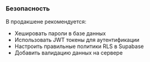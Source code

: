 ### Безопасность
В продакшене рекомендуется:
- Хешировать пароли в базе данных
- Использовать JWT токены для аутентификации
- Настроить правильные политики RLS в Supabase
- Добавить валидацию данных на сервере

